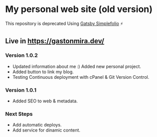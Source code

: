 # My personal web site (old version)

This repository is deprecated
Using [Gatsby Simplefolio](https://github.com/cobidev/gatsby-simplefolio) ⚡️

## Live in https://gastonmira.dev/

### Version 1.0.2

- Updated information about me :) Added new personal project.
- Added button to link my blog.
- Testing Continuous deployment with cPanel & Git Version Control.

### Version 1.0.1

- Added SEO to web & metadata.

### Next Steps

- Add automatic deploys.
- Add service for dinamic content.
